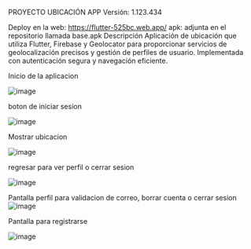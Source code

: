 PROYECTO UBICACIÓN APP
Versión: 1.123.434

Deploy en la web: https://flutter-525bc.web.app/
apk: adjunta en el repositorio llamada base.apk
Descripción
Aplicación de ubicación que utiliza Flutter, Firebase y Geolocator para proporcionar servicios de geolocalización precisos y gestión de perfiles de usuario. Implementada con autenticación segura y navegación eficiente.

 
 Inicio de la aplicacion 

 
![image](https://github.com/user-attachments/assets/6a4c459f-5085-4525-a182-8f2d73262aeb)



  boton de iniciar sesion

  
![image](https://github.com/user-attachments/assets/6095e69b-0c55-4707-8dd4-68cd5daf08de)


Mostrar ubicacion 


![image](https://github.com/user-attachments/assets/20e43751-dff2-46a2-be5c-e30c8d6750a0)


regresar para ver perfil o cerrar sesion


![image](https://github.com/user-attachments/assets/6b5684eb-25cd-4894-ab07-2d6b0ec23612)

  
  Pantalla perfil para validacion de correo, borrar cuenta o cerrar sesion 
![image](https://github.com/user-attachments/assets/83369815-4c2e-44a5-a501-6a4b00871be5)

  
  
  Pantalla para registrarse 

  
![image](https://github.com/user-attachments/assets/cb32a868-a6be-4ad0-99fe-88539ca07d74)



 








